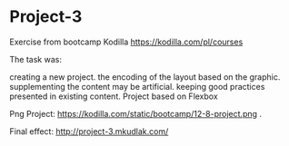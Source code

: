 # Project-3

Exercise from bootcamp Kodilla https://kodilla.com/pl/courses

The task was:

creating a new project. the encoding of the layout based on the graphic. supplementing the content may be artificial. keeping good practices presented in existing content. Project based on Flexbox

Png Project: https://kodilla.com/static/bootcamp/12-8-project.png .

Final effect: http://project-3.mkudlak.com/
